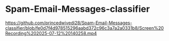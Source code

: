 ﻿# Spam-Email-Messages-classifier
https://github.com/princedwivedi28/Spam-Email-Messages-classifier/blob/fe0d7f4d978515296aabd372c96c3a7a2a0331b8/Screen%20Recording%202025-07-12%20140258.mp4
